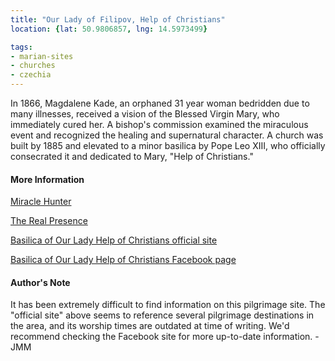 ```yaml
---
title: "Our Lady of Filipov, Help of Christians"
location: {lat: 50.9806857, lng: 14.5973499}

tags:
- marian-sites
- churches
- czechia
---
```


In 1866, Magdalene Kade, an orphaned 31 year woman bedridden due to many illnesses, received a vision of the Blessed Virgin Mary, who immediately cured her.  A bishop's commission examined the miraculous event and recognized the healing and supernatural character.  A church was built by 1885 and elevated to a minor basilica by Pope Leo XIII, who officially consecrated it and dedicated to Mary, "Help of Christians."

#### More Information

[Miracle Hunter](https://www.miraclehunter.com/marian_apparitions/approved_apparitions/filippsdorf/index.html)

[The Real Presence](http://www.therealpresence.org/eucharst/misc/BVM/89_FILIPOV_96x96.pdf)

[Basilica of Our Lady Help of Christians official site](http://cz.poutni-mista-sluknovsko.cz/bazilika-minor-panny-marie-pomocnice-krestanu-filipov.html)

[Basilica of Our Lady Help of Christians Facebook page](https://www.facebook.com/poutnimistofilipov)

#### Author's Note

It has been extremely difficult to find information on this pilgrimage site.  The "official site" above seems to reference several pilgrimage destinations in the area, and its worship times are outdated at time of writing.  We'd recommend checking the Facebook site for more up-to-date information.  -JMM
